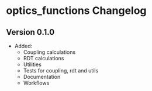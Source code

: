 # optics_functions Changelog

## Version 0.1.0

- Added:
  - Coupling calculations
  - RDT calculations
  - Utilities
  - Tests for coupling, rdt and utils
  - Documentation
  - Workflows